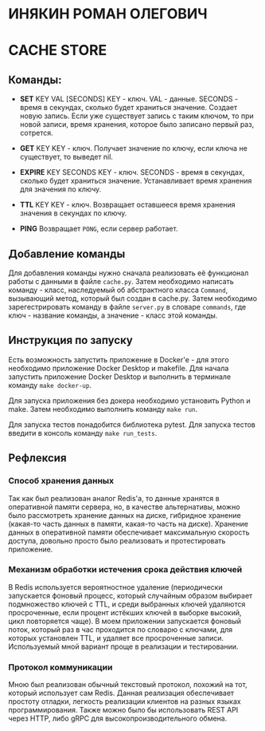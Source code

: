 # ИНЯКИН РОМАН ОЛЕГОВИЧ
# CACHE STORE

## Команды:
- **SET** KEY VAL [SECONDS]
KEY - ключ.
VAL - данные.
SECONDS - время в секундах, сколько будет храниться значение.
Создает новую запись.
Если уже существует запись с таким ключом, то при новой записи, время хранения, которое было записано первый раз, сотрется.

- **GET** KEY
KEY - ключ.
Получает значение по ключу, если ключа не существует, то выведет nil.

- **EXPIRE** KEY SECONDS
KEY - ключ.
SECONDS - время в секундах, сколько будет храниться значение.
Устанавливает время хранения для значения по ключу.

- **TTL** KEY
KEY - ключ.
Возвращает оставшееся время хранения значения в секундах по ключу.

- **PING**
Возвращает `PONG`, если сервер работает.

## Добавление команды
Для добавления команды нужно сначала реализовать её функционал работы с данными в файле `cache.py`. Затем необходимо написать команду - класс, наследуемый об абстрактного класса `Command`, вызывающий метод, который был создан в cache.py. Затем необходимо зарегестрировать команду в файле `server.py` в словаре `commands`, где ключ - название команды, а значение - класс этой команды.

## Инструкция по запуску
Есть возможность запустить приложение в Docker'e - для этого необходимо приложение Docker Desktop и makefile. Для начала запустить приложение Docker Desktop и выполнить в терминале команду `make docker-up`.

Для запуска приложения без докера необходимо установить Python и make. Затем необходимо выполнить команду `make run`.

Для запуска тестов понадобится библиотека pytest. Для запуска тестов введити в консоль команду `make run_tests`.


## Рефлексия
### Способ хранения данных
Так как был реализован аналог Redis'a, то данные хранятся в оперативной памяти сервера, но, в качестве альтернативы, можно было рассмотреть хранение данных на диске, гибридное хранение (какая-то часть данных в памяти, какая-то часть на диске). Хранение данных в оперативной памяти обеспечивает максимальную скорость доступа, довольно просто было реализовать и протестировать приложение.

### Механизм обработки истечения срока действия ключей
В Redis используется вероятностное удаление (периодически запускается фоновый процесс, который случайным образом выбирает подмножество ключей с TTL, и среди выбранных ключей удаляются просроченные, если процент истёкших ключей в выборке высокий, цикл повторяется чаще). В моем приложении запускается фоновый поток, который раз в час проходится по словарю с ключами, для которых установлен TTL, и удаляет все просроченные записи. Используемый мной вариант проще в реализации и тестировании.

### Протокол коммуникации
Мною был реализован обычный текстовый протокол, похожий на тот, который использует сам Redis. Данная реализация обеспечивает простоту отладки, легкость реализации клиентов на разных языках программирования. Также можно было бы использовать REST API через HTTP, либо gRPC для высокопроизводительного обмена.
